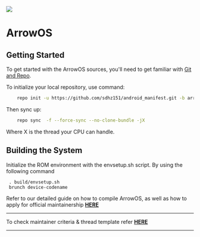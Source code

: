 <img src="https://github.com/ArrowOS/getting_started/blob/master/etc/logo.png?raw=true">

# ArrowOS

 Getting Started
---------------
To get started with the ArrowOS sources, you'll need to get
familiar with [Git and Repo](https://source.android.com/setup/build/downloading).

To initialize your local repository, use command:

```bash
    repo init -u https://github.com/sdhz151/android_manifest.git -b arrow-9.x
```

Then sync up:

```bash
    repo sync  -f --force-sync --no-clone-bundle -jX
```
Where X is the thread your CPU can handle.

Building the System
-------------------
 Initialize the ROM environment with the envsetup.sh script. By using the following command

     . build/envsetup.sh
     brunch device-codename

 Refer to our detailed guide on how to compile ArrowOS, as well
 as how to apply for official maintainership [**HERE**](https://blog.arrowos.net/)

---------------------------------------------------------------------------------------------------------------------

To check maintainer criteria & thread template refer [**HERE**](https://github.com/ArrowOS/getting_started)

---------------------------------------------------------------------------------------------------------------------
